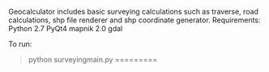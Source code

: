 Geocalculator includes basic surveying calculations such as traverse, road calculations, shp file renderer and shp coordinate generator.
Requirements:
Python 2.7
PyQt4
mapnik 2.0
gdal

To run:
> python surveyingmain.py
=========
